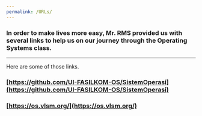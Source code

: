 ```yaml
---
permalink: /URLs/
---
```

### In order to make lives more easy, Mr. RMS provided us with several links to help us on our journey through the Operating Systems class.
---
Here are some of those links.

### [https://github.com/UI-FASILKOM-OS/SistemOperasi](https://github.com/UI-FASILKOM-OS/SistemOperasi)
### [https://os.vlsm.org/](https://os.vlsm.org/)
